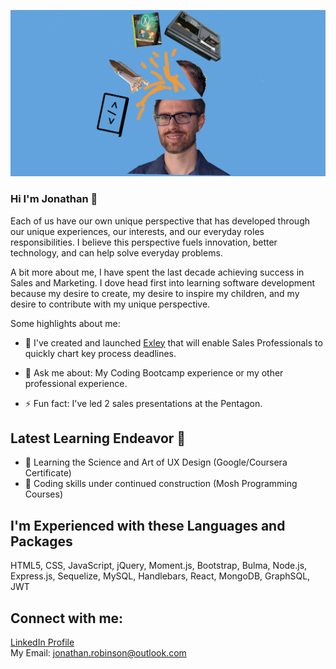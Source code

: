 <p align="center">
<img src="https://raw.githubusercontent.com/Jonathan-84/Jonathan-84.github.io/master/assets/img/IMG_5923.PNG" alt="Your image title" width="600"/>
</p>

### Hi I'm Jonathan 👋
Each of us have our own unique perspective that has developed through our unique experiences, our interests, and our everyday roles responsibilities. I believe this perspective fuels innovation, better technology, and can help solve everyday problems.

A bit more about me, I have spent the last decade achieving success in Sales and Marketing. I dove head first into learning software development because my desire to create, my desire to inspire my children, and my desire to contribute with my unique perspective. 

Some highlights about me:

- :calendar: I've created and launched [Exley](www.myexley.com) that will enable Sales Professionals to quickly chart key process deadlines.

- 💬 Ask me about: My Coding Bootcamp experience or my other professional experience.
- ⚡ Fun fact: I've led 2 sales presentations at the Pentagon.

## Latest Learning Endeavor 🏫
- 🔬 Learning the Science and Art of UX Design (Google/Coursera Certificate)
- 🚧 Coding skills under continued construction (Mosh Programming Courses)


## I'm Experienced with these Languages and Packages
HTML5, CSS, JavaScript, jQuery, Moment.js, Bootstrap, Bulma, Node.js, Express.js, Sequelize, MySQL, Handlebars, React, MongoDB, GraphSQL, JWT

## Connect with me:
[LinkedIn Profile](https://www.linkedin.com/in/jrob84/)
<br>
My Email: jonathan.robinson@outlook.com
